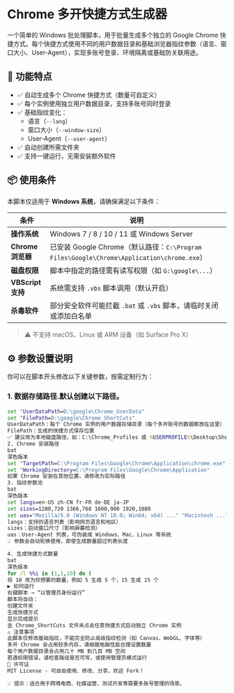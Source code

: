 # Chrome 多开快捷方式生成器

一个简单的 Windows 批处理脚本，用于批量生成多个独立的 Google Chrome 快捷方式。每个快捷方式使用不同的用户数据目录和基础浏览器指纹参数（语言、窗口大小、User-Agent），实现多账号登录、环境隔离或基础防关联用途。



## 🚀 功能特点

- ✅ 自动生成多个 Chrome 快捷方式（数量可自定义）
- ✅ 每个实例使用独立用户数据目录，支持多账号同时登录
- ✅ 基础指纹变化：
  - 语言（`--lang`）
  - 窗口大小（`--window-size`）
  - User-Agent（`--user-agent`）
- ✅ 自动创建所需文件夹
- ✅ 支持一键运行，无需安装额外软件

## 📦 使用条件

本脚本仅适用于 **Windows 系统**，请确保满足以下条件：

| 条件 | 说明 |
|------|------|
| **操作系统** | Windows 7 / 8 / 10 / 11 或 Windows Server |
| **Chrome 浏览器** | 已安装 Google Chrome（默认路径：`C:\Program Files\Google\Chrome\Application\chrome.exe`） |
| **磁盘权限** | 脚本中指定的路径需有读写权限（如 `G:\google\...`） |
| **VBScript 支持** | 系统需支持 `.vbs` 脚本调用（默认开启） |
| **杀毒软件** | 部分安全软件可能拦截 `.bat` 或 `.vbs` 脚本，请临时关闭或添加白名单 |

> ⚠️ 不支持 macOS、Linux 或 ARM 设备（如 Surface Pro X）

## ⚙️ 参数设置说明

你可以在脚本开头修改以下关键参数，按需定制行为：

### 1. 数据存储路径.默认创建以下路径。
```bat
set "UserDataPath=D:\google\Chrome_UserData"
set "FilePath=D:\google\Chrome_ShortCuts"
UserDataPath：每个 Chrome 实例的用户数据存储目录（每个多开账号的数据都放在这里）
FilePath：生成的快捷方式保存位置
✅ 建议改为本地磁盘路径，如：C:\Chrome_Profiles 或 %USERPROFILE%\Desktop\Shortcuts
2. Chrome 安装路径
bat
深色版本
set "TargetPath=C:\Program Files\Google\Chrome\Application\chrome.exe"
set "WorkingDirectory=C:\Program Files\Google\Chrome\Application"
如果 Chrome 安装在其他位置，请修改为实际路径
3. 指纹参数池
bat
深色版本
set langs=en-US zh-CN fr-FR de-DE ja-JP
set sizes=1280,720 1366,768 1600,900 1920,1080
set uas="Mozilla/5.0 (Windows NT 10.0; Win64; x64) ..." "Macintosh ..." "Linux ..."
langs：支持的语言列表（影响网页语言和地区）
sizes：启动窗口尺寸（影响屏幕检测）
uas：User-Agent 列表，可伪装成 Windows、Mac、Linux 等系统
💡 参数会自动轮换使用，即使生成数量超过列表长度

4. 生成快捷方式数量
bat
深色版本
for /l %%i in (1,1,10) do (
将 10 改为你想要的数量，例如 5 生成 5 个，15 生成 15 个
▶️ 如何运行
右键脚本 → “以管理员身份运行”
脚本将自动：
创建文件夹
生成快捷方式
显示完成提示
去 Chrome_ShortCuts 文件夹点击任意快捷方式启动独立 Chrome 实例
⚠️ 注意事项
此脚本仅修改基础指纹，不能完全防止高级指纹检测（如 Canvas、WebGL、字体等）
多开 Chrome 会占用较多内存，请根据电脑性能合理设置数量
每个用户数据目录会占用几十 MB 到几百 MB 空间
若遇权限错误，请检查路径是否可写，或使用管理员模式运行
📄 许可证
MIT License - 可自由使用、修改、分享，欢迎 Fork！

💡 提示：适合用于跨境电商、社媒运营、测试开发等需要多账号管理的场景。



